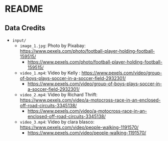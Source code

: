 # README

## Data Credits

* `input/`
  * `image_1.jpg`: Photo by Pixabay: https://www.pexels.com/photo/football-player-holding-football-159515/
    * https://www.pexels.com/photo/football-player-holding-football-159515/
  * `video_1.mp4`: Video by Kelly    : https://www.pexels.com/video/group-of-boys-plays-soccer-in-a-soccer-field-2932301/
    * https://www.pexels.com/video/group-of-boys-plays-soccer-in-a-soccer-field-2932301/
  * `video_2.mp4`: Video by Richard Thrift: https://www.pexels.com/video/a-motocross-race-in-an-enclosed-off-road-circuits-3345138/
    * https://www.pexels.com/video/a-motocross-race-in-an-enclosed-off-road-circuits-3345138/
  * `video_3.mp4`: Video by clara blasco: https://www.pexels.com/video/people-walking-1191570/
    * https://www.pexels.com/video/people-walking-1191570/